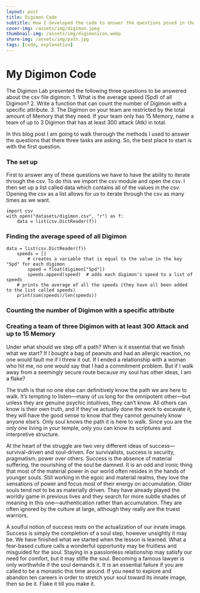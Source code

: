 ```yaml
---
layout: post
title: Digimon Code
subtitle: How I developed the code to answer the questions posed in the digimon lab
cover-img: /assets/img/digimon.jpeg
thumbnail-img: /assets/img/digimonicon.webp
share-img: /assets/img/path.jpg
tags: [code, explanation]
---
```


# My Digimon Code

The Digimon Lab presented the following three questions to be answered about the csv file digimon: 1. What is the average speed (Spd) of all Digimon? 2. Write a function that can count the number of Digimon with a specific attribute. 3. The Digimon on your team are restricted by the total amount of Memory that they need. If your team only has 15 Memory, name a team of up to 3 Digimon that has at least 300 attack (Atk) in total.

In this blog post I am going to walk therough the methods I used to answer the questions that there three tasks are asking. So, the best place to start is with the first question.


### The set up
First to answer any of these questions we have to have the ability to iterate through the csv. To do this we import the csv module and open the csv. I then set up a list called data which contains all of the values in the csv. Opening the csv as a list allows for us to iterate through the csv as many times as we want.

```
import csv
with open("datasets/digimon.csv", "r") as f:
    data = list(csv.DictReader(f))
```


### Finding the average speed of all Digimon
```
data = list(csv.DictReader(f))
    speeds = [] 
        # creates a variable that is equal to the value in the key "Spd" for each digimon
        speed = float(digimon["Spd"])
        speeds.append(speed)  # adds each digimon's speed to a list of speeds
    # prints the average of all the speeds (they have all been added to the list called speeds)
    print(sum(speeds)/len(speeds))
```

### Counting the number of Digimon with a specific attribute

### Creating a team of three Digimon with at least 300 Attack and up to 15 Memory

Under what should we step off a path? When is it essential that we finish what we start? If I bought a bag of peanuts and had an allergic reaction, no one would fault me if I threw it out. If I ended a relationship with a woman who hit me, no one would say that I had a commitment problem. But if I walk away from a seemingly secure route because my soul has other ideas, I am a flake?

The truth is that no one else can definitively know the path we are here to walk. It’s tempting to listen—many of us long for the omnipotent other—but unless they are genuine psychic intuitives, they can’t know. All others can know is their own truth, and if they’ve actually done the work to excavate it, they will have the good sense to know that they cannot genuinely know anyone else’s. Only soul knows the path it is here to walk. Since you are the only one living in your temple, only you can know its scriptures and interpretive structure.

At the heart of the struggle are two very different ideas of success—survival-driven and soul-driven. For survivalists, success is security, pragmatism, power over others. Success is the absence of material suffering, the nourishing of the soul be damned. It is an odd and ironic thing that most of the material power in our world often resides in the hands of younger souls. Still working in the egoic and material realms, they love the sensations of power and focus most of their energy on accumulation. Older souls tend not to be as materially driven. They have already played the worldly game in previous lives and they search for more subtle shades of meaning in this one—authentication rather than accumulation. They are often ignored by the culture at large, although they really are the truest warriors.

A soulful notion of success rests on the actualization of our innate image. Success is simply the completion of a soul step, however unsightly it may be. We have finished what we started when the lesson is learned. What a fear-based culture calls a wonderful opportunity may be fruitless and misguided for the soul. Staying in a passionless relationship may satisfy our need for comfort, but it may stifle the soul. Becoming a famous lawyer is only worthwhile if the soul demands it. It is an essential failure if you are called to be a monastic this time around. If you need to explore and abandon ten careers in order to stretch your soul toward its innate image, then so be it. Flake it till you make it.
